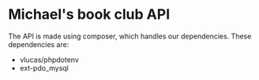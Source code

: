 # Michael's book club API

The API is made using composer, which handles our dependencies.
These dependencies are:

- vlucas/phpdotenv
- ext-pdo_mysql
